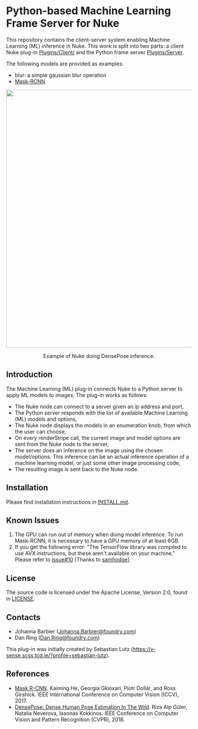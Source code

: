 # Python-based Machine Learning Frame Server for Nuke

This repository contains the client-server system enabling Machine Learning (ML) inference in Nuke. This work is split into two parts: a client Nuke plug-in [Plugins/Client/](Plugins/Client) and the Python frame server [Plugins/Server](Plugins/Server).

The following models are provided as examples:
- blur: a simple gaussian blur operation
- [Mask-RCNN](https://github.com/facebookresearch/Detectron)

<div align="center">
  <img src="https://user-images.githubusercontent.com/27013153/54621337-837f0900-4a5f-11e9-9169-0e8ad1fbe67a.png" width="700px" />
  <p>Example of Nuke doing DensePose inference.</p>
</div>

## Introduction

The Machine Learning (ML) plug-in connects Nuke to a Python server to apply ML models to images.
The plug-in works as follows:
- The Nuke node can connect to a server given an ip address and port,
- The Python server responds with the list of available Machine Learning (ML) models and options,
- The Nuke node displays the models in an enumeration knob, from which the user can choose,
- On every renderStripe call, the current image and model options are sent from the Nuke node to the server,
- The server does an inference on the image using the chosen model/options. This inference can be an actual inference operation of a machine learning model, or just some other image processing code,
- The resulting image is sent back to the Nuke node.

## Installation

Please find installation instructions in [INSTALL.md](INSTALL.md).

## Known Issues

1. The GPU can run out of memory when doing model inference. To run Mask-RCNN, it is necessary to have a GPU memory of at least 6GB.
2. If you get the following error: "The TensorFlow library was compiled to use AVX instructions, but these aren't available on your machine." Please refer to [issue#10](https://github.com/TheFoundryVisionmongers/nuke-ML-server/issues/10) [Thanks to [samhodge](https://github.com/samhodge)]

## License

The source code is licensed under the Apache License, Version 2.0, found in [LICENSE](LICENSE).

## Contacts

- Johanna Barbier (Johanna.Barbier@foundry.com)
- Dan Ring (Dan.Ring@foundry.com)

This plug-in was initially created by Sebastian Lutz (https://v-sense.scss.tcd.ie/?profile=sebastian-lutz).

## References

- [Mask R-CNN](https://arxiv.org/abs/1703.06870).
  Kaiming He, Georgia Gkioxari, Piotr Dollár, and Ross Girshick.
  IEEE International Conference on Computer Vision (ICCV), 2017.
- [DensePose: Dense Human Pose Estimation In The Wild](https://arxiv.org/abs/1802.00434).
  Riza Alp Güler, Natalia Neverova, Iasonas Kokkinos.
  IEEE Conference on Computer Vision and Pattern Recognition (CVPR), 2018.